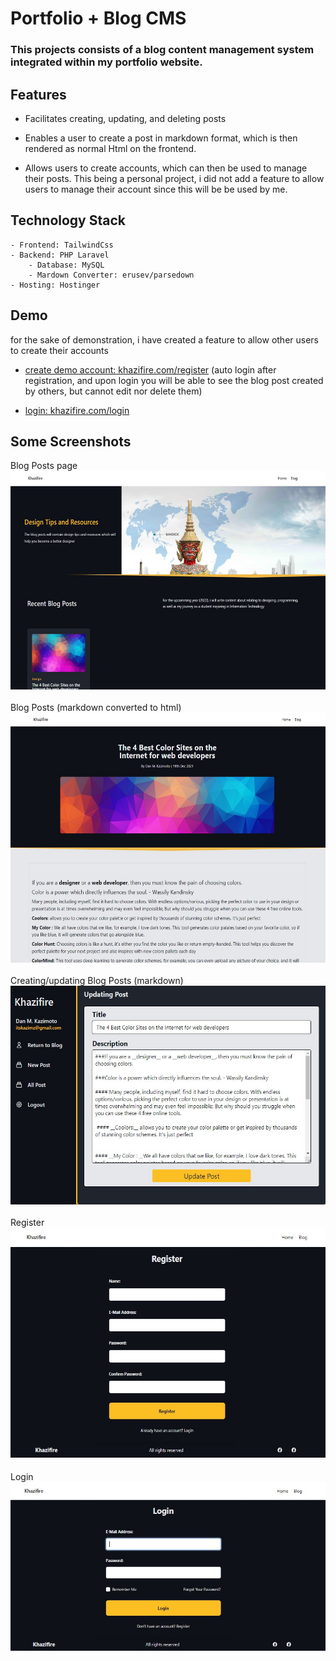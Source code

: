 # Portfolio + Blog CMS
### This projects consists of a blog content management system integrated within my portfolio website. 

## Features

- Facilitates creating, updating, and deleting posts

- Enables a user to create a post in markdown format, which is then rendered as normal Html on the frontend.

- Allows users to create accounts, which can then be used to manage their posts. This being a personal project, i did not add a feature to allow users to manage their account since this will be be used by me.

## Technology Stack
```
- Frontend: TailwindCss
- Backend: PHP Laravel
    - Database: MySQL
    - Mardown Converter: erusev/parsedown
- Hosting: Hostinger
```
## Demo
for the sake of demonstration, i have created a feature to allow other users to create their accounts
- [create demo account: khazifire.com/register](https://khazifire.com/register)  (auto login after registration, and upon login you will be able to see the blog post created by others, but cannot edit nor delete them)

- [login: khazifire.com/login](https://khazifire.com/register)


## Some Screenshots

Blog Posts page
<br>
<img src="./images/other/blogsection.jpg" height="350">
<br>
<br>
Blog Posts (markdown converted to html)
<br>
<img src="./images/other/post.jpg" height="400">
<br>
<br>
Creating/updating Blog Posts (markdown)
<br>
<img src="./images/other/updating .jpg" height="350">
<br>
<br>
Register
<br>
<img src="./images/other/register.jpg" height="370">
<br>
<br>
Login
<br>
<img src="./images/other/login.jpg" height="270">
<br>








